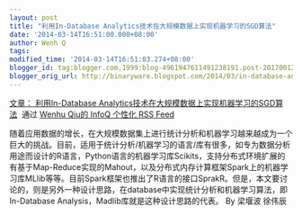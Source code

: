 ```yaml
---
layout: post
title: "利用In-Database Analytics技术在大规模数据上实现机器学习的SGD算法"
date: '2014-03-14T16:51:00.000+08:00'
author: Wenh Q
tags:
modified_time: '2014-03-14T16:51:03.274+08:00'
blogger_id: tag:blogger.com,1999:blog-4961947611491238191.post-2017001236040274452
blogger_orig_url: http://binaryware.blogspot.com/2014/03/in-database-analyticssgd.html
---
```

[文章： 利用In-Database
Analytics技术在大规模数据上实现机器学习的SGD算法](http://www.infoq.com/cn/articles/in-database-analytics-sdg-arithmetic?utm_campaign=infoq_content&utm_source=infoq&utm_medium=feed&utm_term=global)  通过
[Wenhu Qiu的 InfoQ 个性化 RSS Feed](http://www.infoq.com/cn/)


随着应用数据的增长，在大规模数据集上进行统计分析和机器学习越来越成为一个巨大的挑战。目前，适用于统计分析/机器学习的语言/库有很多，如专为数据分析用途而设计的R语言，Python语言的机器学习库Scikits，支持分布式环境扩展的有基于Map-Reduce实现的Mahout，以及分布式内存计算框架Spark上的机器学习库MLlib等等。目前Spark框架也推出了R语言的接口SprakR。但是，本文要讨论的，则是另外一种设计思路，在database中实现统计分析和机器学习算法，即In-Database
Analysis，Madlib库就是这种设计思路的代表。 By 梁堰波 徐伟辰
